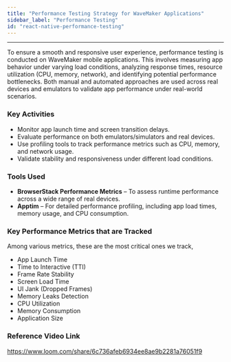 ```yaml
---
title: "Performance Testing Strategy for WaveMaker Applications"
sidebar_label: "Performance Testing"
id: "react-native-performance-testing"
---
```

---

To ensure a smooth and responsive user experience, performance testing is conducted on WaveMaker mobile applications. This involves measuring app behavior under varying load conditions, analyzing response times, resource utilization (CPU, memory, network), and identifying potential performance bottlenecks. Both manual and automated approaches are used across real devices and emulators to validate app performance under real-world scenarios.

### Key Activities

- Monitor app launch time and screen transition delays.
- Evaluate performance on both emulators/simulators and real devices.
- Use profiling tools to track performance metrics such as CPU, memory, and network usage.
- Validate stability and responsiveness under different load conditions.

### Tools Used

- **BrowserStack Performance Metrics** – To assess runtime performance across a wide range of real devices.
- **Apptim** – For detailed performance profiling, including app load times, memory usage, and CPU consumption.

### Key Performance Metrics that are Tracked

Among various metrics, these are the most critical ones we track,

- App Launch Time
- Time to Interactive (TTI)
- Frame Rate Stability
- Screen Load Time
- UI Jank (Dropped Frames)
- Memory Leaks Detection
- CPU Utilization
- Memory Consumption
- Application Size

### Reference Video Link

<https://www.loom.com/share/6c736afeb6934ee8ae9b2281a76051f9>
